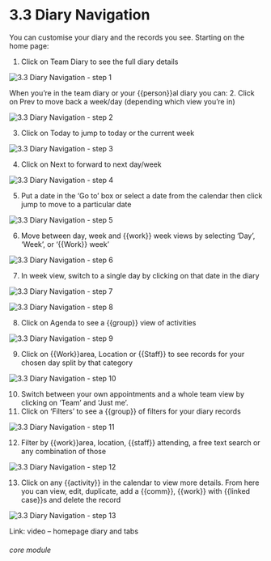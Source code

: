 # 3.3 Diary Navigation

You can customise your diary and the records you see.
Starting on the home page:

1. Click on Team Diary to see the full diary details

![3.3 Diary Navigation - step 1](3.3_Diary_Navigation_im_1.png)

When you’re in the team diary or your {{person}}al diary you can:
2. Click on Prev to move back a week/day (depending which view you’re in)

![3.3 Diary Navigation - step 2](3.3_Diary_Navigation_im_2.png)

3. Click on Today to jump to today or the current week

![3.3 Diary Navigation - step 3](3.3_Diary_Navigation_im_3.png)

4. Click on Next to forward to next day/week

![3.3 Diary Navigation - step 4](3.3_Diary_Navigation_im_4.png)

5. Put a date in the ‘Go to’ box or select a date from the calendar then click jump to move to a particular date

![3.3 Diary Navigation - step 5](3.3_Diary_Navigation_im_5.png)

6. Move between day, week and {{work}} week views by selecting ‘Day’, ‘Week’, or ‘{{Work}} week’

![3.3 Diary Navigation - step 6](3.3_Diary_Navigation_im_6.png)

7. In week view, switch to a single day by clicking on that date in the diary

![3.3 Diary Navigation - step 7](3.3_Diary_Navigation_im_7.png)

![3.3 Diary Navigation - step 8](3.3_Diary_Navigation_im_8.png)

8. Click on Agenda to see a {{group}} view of activities

![3.3 Diary Navigation - step 9](3.3_Diary_Navigation_im_9.png)

9. Click on {{Work}}area, Location or {{Staff}} to see records for your chosen day split by that category

![3.3 Diary Navigation - step 10](3.3_Diary_Navigation_im_10.png)

10. Switch between your own appointments and a whole team view by clicking on ‘Team’ and ‘Just me’.
11. Click on ‘Filters’ to see a {{group}} of filters for your diary records

![3.3 Diary Navigation - step 11](3.3_Diary_Navigation_im_11.png)

12. Filter by {{work}}area, location, {{staff}} attending, a free text search or any combination of those

![3.3 Diary Navigation - step 12](3.3_Diary_Navigation_im_12.png)

13. Click on any {{activity}} in the calendar to view more details. From here you can view, edit, duplicate, add a {{comm}}, {{work}} with {{linked case}}s and delete the record

![3.3 Diary Navigation - step 13](3.3_Diary_Navigation_im_13.png)

Link: video – homepage diary and tabs


###### core module
